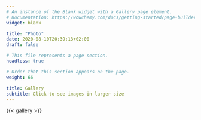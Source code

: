```yaml
---
# An instance of the Blank widget with a Gallery page element.
# Documentation: https://wowchemy.com/docs/getting-started/page-builder/
widget: blank

title: "Photo"
date: 2020-08-10T20:39:13+02:00
draft: false

# This file represents a page section.
headless: true

# Order that this section appears on the page.
weight: 66

title: Gallery
subtitle: Click to see images in larger size
---
```


{{< gallery >}}
